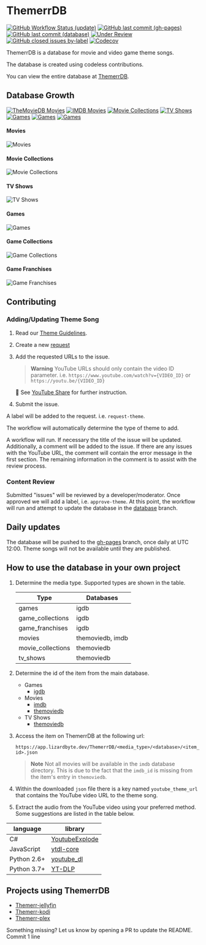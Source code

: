 # ThemerrDB

[![GitHub Workflow Status (update)](https://img.shields.io/github/actions/workflow/status/LizardByte/ThemerrDB/update-pages.yml?branch=master&event=schedule&style=for-the-badge&logo=github&label=build)](https://github.com/LizardByte/ThemerrDB/actions/workflows/update-pages.yml?query=branch%3Amaster+event%3Aschedule)
[![GitHub last commit (gh-pages)](https://img.shields.io/github/last-commit/LizardByte/ThemerrDB/gh-pages?style=for-the-badge&logo=github-pages&label=last%20deployment)](https://github.com/LizardByte/ThemerrDB/commits/gh-pages)
[![GitHub last commit (database)](https://img.shields.io/github/last-commit/LizardByte/ThemerrDB/database?style=for-the-badge&logo=amazon-documentdb&logoColor=white&label=database%20updated)](https://github.com/LizardByte/ThemerrDB/commits/database)
[![Under Review](https://img.shields.io/github/issues/LizardByte/ThemerrDB/request-theme?label=under%20review&style=for-the-badge)](https://github.com/LizardByte/ThemerrDB/issues?q=is%3Aopen+is%3Aissue+label%3Arequest-theme)
[![GitHub closed issues by-label](https://img.shields.io/github/issues-closed/LizardByte/ThemerrDB/approve-theme?style=for-the-badge&label=Approved&color=green)](https://github.com/LizardByte/ThemerrDB/issues?q=is%3Aissue+is%3Aclosed+label%3Aapprove-theme)
[![Codecov](https://img.shields.io/codecov/c/gh/LizardByte/ThemerrDB?token=RAWCMC72RT&style=for-the-badge&logo=codecov&label=codecov)](https://app.codecov.io/gh/LizardByte/ThemerrDB)

ThemerrDB is a database for movie and video game theme songs.

The database is created using codeless contributions.

You can view the entire database at [ThemerrDB](https://app.lizardbyte.dev/ThemerrDB).

## Database Growth
[![TheMovieDB Movies](https://img.shields.io/badge/dynamic/json?url=https%3A%2F%2Fapp.lizardbyte.dev%2FThemerrDB%2Fmovies%2Fpages.json&query=count&style=for-the-badge&label=TheMovieDB%20Movies&logo=the-movie-database&logoColor=ffffff&color=01B4E4&labelColor=01B4E4)](#movies)
[![IMDB Movies](https://img.shields.io/badge/dynamic/json?url=https%3A%2F%2Fapp.lizardbyte.dev%2FThemerrDB%2Fmovies%2Fpages.json&query=imdb_count&style=for-the-badge&label=IMDB%20Movies&logo=imdb&logoColor=000000&color=F5C518&labelColor=F5C518)](#movies)
[![Movie Collections](https://img.shields.io/badge/dynamic/json?url=https%3A%2F%2Fapp.lizardbyte.dev%2FThemerrDB%2Fmovie_collections%2Fpages.json&query=count&style=for-the-badge&label=Movie%20Collections&logo=the-movie-database&logoColor=ffffff&color=01B4E4&labelColor=01B4E4)](#movie-collections)
[![TV Shows](https://img.shields.io/badge/dynamic/json?url=https%3A%2F%2Fapp.lizardbyte.dev%2FThemerrDB%2Ftv_shows%2Fpages.json&query=count&style=for-the-badge&label=TV%20Shows&logo=the-movie-database&logoColor=ffffff&color=01B4E4&labelColor=01B4E4)](#tv-shows)
[![Games](https://img.shields.io/badge/dynamic/json?url=https%3A%2F%2Fapp.lizardbyte.dev%2FThemerrDB%2Fgames%2Fpages.json&query=count&style=for-the-badge&label=Games&logo=igdb&logoColor=ffffff&color=9147FF&labelColor=9147FF)](#games)
[![Games](https://img.shields.io/badge/dynamic/json?url=https%3A%2F%2Fapp.lizardbyte.dev%2FThemerrDB%2Fgame_collections%2Fpages.json&query=count&style=for-the-badge&label=Game%20Collections&logo=igdb&logoColor=ffffff&color=9147FF&labelColor=9147FF)](#game-collections)
[![Games](https://img.shields.io/badge/dynamic/json?url=https%3A%2F%2Fapp.lizardbyte.dev%2FThemerrDB%2Fgame_franchises%2Fpages.json&query=count&style=for-the-badge&label=Game%20Franchises&logo=igdb&logoColor=ffffff&color=9147FF&labelColor=9147FF)](#game-franchises)

#### Movies
![Movies](https://app.lizardbyte.dev/ThemerrDB/movies/movies_plot.svg)

#### Movie Collections
![Movie Collections](https://app.lizardbyte.dev/ThemerrDB/movie_collections/movie_collections_plot.svg)

#### TV Shows
![TV Shows](https://app.lizardbyte.dev/ThemerrDB/tv_shows/tv_shows_plot.svg)

#### Games
![Games](https://app.lizardbyte.dev/ThemerrDB/games/games_plot.svg)

#### Game Collections
![Game Collections](https://app.lizardbyte.dev/ThemerrDB/game_collections/game_collections_plot.svg)

#### Game Franchises
![Game Franchises](https://app.lizardbyte.dev/ThemerrDB/game_franchises/game_franchises_plot.svg)

## Contributing

### Adding/Updating Theme Song

1. Read our [Theme Guidelines](docs/Theme_Guidelines.md).

2. Create a new [request](https://github.com/LizardByte/ThemerrDB/issues/new?assignees=&labels=request-theme&template=theme.yml&title=%5BTHEME%5D%3A+)

3. Add the requested URLs to the issue.

   > **Warning**
   > YouTube URLs should only contain the video ID parameter. i.e. `https://www.youtube.com/watch?v={VIDEO_ID}` or
   >`https://youtu.be/{VIDEO_ID}`
   
   :link: See [YouTube Share](docs/YouTube_Share.md) for further instruction.

4. Submit the issue.

A label will be added to the request. i.e. `request-theme`.

The workflow will automatically determine the type of theme to add.

A workflow will run. If necessary the title of the issue will be updated. Additionally, a comment will be added to the
issue. If there are any issues with the YouTube URL, the comment will contain the error message in the first section.
The remaining information in the comment is to assist with the review process.

### Content Review

Submitted "issues" will be reviewed by a developer/moderator. Once approved we will add a label, i.e. `approve-theme`.
At this point, the workflow will run and attempt to update the database in the
[database](https://github.com/LizardByte/ThemerrDB/tree/database) branch.

## Daily updates

The database will be pushed to the [gh-pages](https://github.com/LizardByte/ThemerrDB/tree/gh-pages) branch, once daily
at UTC 12:00. Theme songs will not be available until they are published.

## How to use the database in your own project

1. Determine the media type. Supported types are shown in the table.

   | Type              | Databases        |
   |-------------------|------------------|
   | games             | igdb             |
   | game_collections  | igdb             |
   | game_franchises   | igdb             |
   | movies            | themoviedb, imdb |
   | movie_collections | themoviedb       |
   | tv_shows          | themoviedb       |

2. Determine the id of the item from the main database.

    - Games
      - [igdb](https://www.igdb.com/)
    - Movies
      - [imdb](https://www.imdb.com/)
      - [themoviedb](https://www.themoviedb.org/)
    - TV Shows
      - [themoviedb](https://www.themoviedb.org/)

3. Access the item on ThemerrDB at the following url:

   `https://app.lizardbyte.dev/ThemerrDB/<media_type>/<database>/<item_id>.json`

   > **Note**
   > Not all movies will be available in the `imdb` database directory. This is due to the fact that the
   > `imdb_id` is missing from the item's entry in `themoviedb`.

4. Within the downloaded `json` file there is a key named `youtube_theme_url` that contains the YouTube video URL to 
   the theme song.
5. Extract the audio from the YouTube video using your preferred method. Some suggestions are listed in the table below.
  
| language    | library                                                    |
|-------------|------------------------------------------------------------|
| C#          | [YoutubeExplode](https://github.com/Tyrrrz/YoutubeExplode) |
| JavaScript  | [ytdl-core](https://www.npmjs.com/package/ytdl-core)       |
| Python 2.6+ | [youtube_dl](https://github.com/ytdl-org/youtube-dl)       |
| Python 3.7+ | [YT-DLP](https://github.com/yt-dlp/yt-dlp)                 |

## Projects using ThemerrDB

- [Themerr-jellyfin](https://github.com/LizardByte/Themerr-jellyfin)
- [Themerr-kodi](https://github.com/LizardByte/Themerr-kodi)
- [Themerr-plex](https://github.com/LizardByte/Themerr-plex)

Something missing? Let us know by opening a PR to update the README.
Commit 1 line
